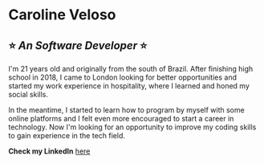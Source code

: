 # Caroline Veloso 

## :star: *An Software Developer* :star:

I'm 21 years old and originally from the south of Brazil. After finishing high school in 2018, I came to London looking for better opportunities and started my work experience in hospitality, where I learned and honed my social skills.

In the meantime, I started to learn how to program by myself with some online platforms and I felt even more encouraged to start a career in technology. Now I'm looking for an opportunity to improve my coding skills to gain experience in the tech field.

**Check my LinkedIn** [here](www.linkedin.com/in/caroline-fveloso)
